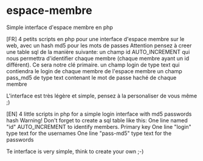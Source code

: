 # espace-membre
Simple interface d'espace membre en php

[FR]
4 petits scripts en php pour une interface d'espace membre sur le web, avec un hash md5 pour les mots de passes
Attention pensez à creer une table sql de la manière suivante:
un champ id AUTO_INCREMENT qui nous permettra d'identifier chaque membre (chaque membre ayant un id différent). Ce sera notre clé primaire.
un champ login de type text qui contiendra le login de chaque membre de l'espace membre
un champ pass_md5 de type text contenant le mot de passe haché de chaque membre

L'interface est très légère et simple, pensez à la personaliser de vous même ;)

[EN]
4 little scripts in php for a simple login interface with md5 passwords hash
Warning! Don't forget to create a sql table like this:
One line named "id" AUTO_INCREMENT to identify members. Primary key
One line "login" type text for the usernames
One line "pass-md5" type text for the passwords

Te interface is very simple, think to create your own ;-)
